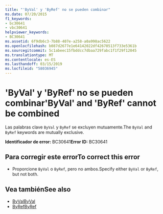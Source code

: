 ```yaml
---
title: "'ByVal' y 'ByRef' no se pueden combinar"
ms.date: 07/20/2015
f1_keywords:
- bc30641
- vbc30641
helpviewer_keywords:
- BC30641
ms.assetid: 6f9db6c3-7b88-407e-a258-a0a998ac5622
ms.openlocfilehash: b087d2677e1e64142022df42670513f733e5361b
ms.sourcegitcommit: 5c1abeec15fbddcc7dbaa729fabc1f1f29f12045
ms.translationtype: MT
ms.contentlocale: es-ES
ms.lasthandoff: 03/15/2019
ms.locfileid: "58036945"
---
```

# <a name="byval-and-byref-cannot-be-combined"></a><span data-ttu-id="e4e66-102">'ByVal' y 'ByRef' no se pueden combinar</span><span class="sxs-lookup"><span data-stu-id="e4e66-102">'ByVal' and 'ByRef' cannot be combined</span></span>
<span data-ttu-id="e4e66-103">Las palabras clave `ByVal` y `ByRef` se excluyen mutuamente.</span><span class="sxs-lookup"><span data-stu-id="e4e66-103">The `ByVal` and `ByRef` keywords are mutually exclusive.</span></span>  
  
 <span data-ttu-id="e4e66-104">**Identificador de error:** BC30641</span><span class="sxs-lookup"><span data-stu-id="e4e66-104">**Error ID:** BC30641</span></span>  
  
## <a name="to-correct-this-error"></a><span data-ttu-id="e4e66-105">Para corregir este error</span><span class="sxs-lookup"><span data-stu-id="e4e66-105">To correct this error</span></span>  
  
-   <span data-ttu-id="e4e66-106">Proporcione `ByVal` o `ByRef`, pero no ambos.</span><span class="sxs-lookup"><span data-stu-id="e4e66-106">Specify either `ByVal` or `ByRef`, but not both.</span></span>  
  
## <a name="see-also"></a><span data-ttu-id="e4e66-107">Vea también</span><span class="sxs-lookup"><span data-stu-id="e4e66-107">See also</span></span>

- [<span data-ttu-id="e4e66-108">ByVal</span><span class="sxs-lookup"><span data-stu-id="e4e66-108">ByVal</span></span>](../../visual-basic/language-reference/modifiers/byval.md)
- [<span data-ttu-id="e4e66-109">ByRef</span><span class="sxs-lookup"><span data-stu-id="e4e66-109">ByRef</span></span>](../../visual-basic/language-reference/modifiers/byref.md)

